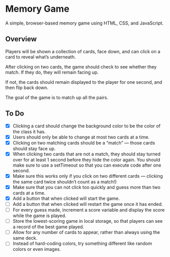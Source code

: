 # Memory Game

A simple, browser-based memory game using HTML, CSS, and JavaScript.

## Overview

Players will be shown a collection of cards, face down, and can click on a card to reveal what’s underneath.

After clicking on two cards, the game should check to see whether they match. If they do, they will remain facing up.

If not, the cards should remain displayed to the player for one second, and then flip back down.

The goal of the game is to match up all the pairs.

## To Do

- [X] Clicking a card should change the background color to be the color of the class it has.
- [X] Users should only be able to change at most two cards at a time.
- [X] Clicking on two matching cards should be a “match” — those cards should stay face up.
- [X] When clicking two cards that are not a match, they should stay turned over for at least 1 second before they hide the color again. You should make sure to use a setTimeout so that you can execute code after one second.
- [X] Make sure this works only if you click on two different cards — clicking the same card twice shouldn’t count as a match!)
- [X] Make sure that you can not click too quickly and guess more than two cards at a time.
- [X] Add a button that when clicked will start the game.
- [ ] Add a button that when clicked will restart the game once it has ended.
- [ ] For every guess made, increment a score variable and display the score while the game is played.
- [ ] Store the lowest-scoring game in local storage, so that players can see a record of the best game played.
- [ ] Allow for any number of cards to appear, rather than always using the same deck.
- [ ] Instead of hard-coding colors, try something different like random colors or even images.